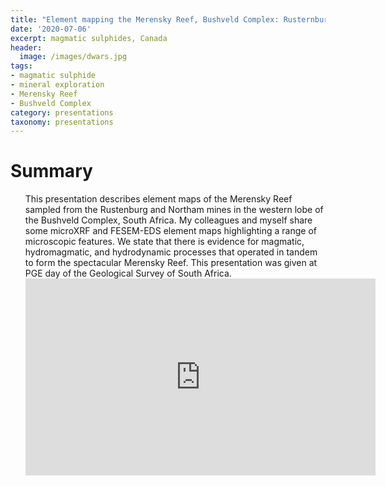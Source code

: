 ```yaml
---
title: "Element mapping the Merensky Reef, Bushveld Complex: Rusternburg and Northam"
date: '2020-07-06'
excerpt: magmatic sulphides, Canada
header:
  image: /images/dwars.jpg
tags:
- magmatic sulphide
- mineral exploration
- Merensky Reef
- Bushveld Complex
category: presentations
taxonomy: presentations
---
```

  
# Summary

<ul> This presentation describes element maps of the Merensky Reef sampled from the Rustenburg and Northam mines in the western lobe of the Bushveld Complex, South Africa. My colleagues and myself share some microXRF and FESEM-EDS element maps highlighting a range of microscopic features. We state that there is evidence for magmatic, hydromagmatic, and hydrodynamic processes that operated in tandem to form the spectacular Merensky Reef. This presentation was given at PGE day of the Geological Survey of South Africa. 
<br>

<iframe width="560" height="315" src="https://www.youtube.com/embed/C-6jE9kkw2k" frameborder="0" allow="accelerometer; autoplay; encrypted-media; gyroscope; picture-in-picture" allowfullscreen></iframe>